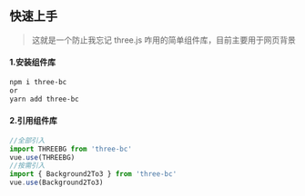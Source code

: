 ## 快速上手

> 这就是一个防止我忘记 three.js 咋用的简单组件库，目前主要用于网页背景

#### 1.安装组件库

```bash
npm i three-bc
or
yarn add three-bc
```

#### 2.引用组件库

```javascript
//全部引入
import THREEBG from 'three-bc'
vue.use(THREEBG)
//按需引入
import { Background2To3 } from 'three-bc'
vue.use(Background2To3)
```
